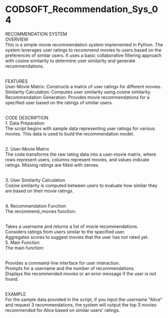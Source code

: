 # CODSOFT_Recommendation_Sys_04
RECOMMENDATION SYSTEM
<br>OVERVIEW
<br>This is a simple movie recommendation system implemented in Python. The system leverages user ratings to recommend movies to users based on the preferences of similar users. It uses a basic collaborative filtering approach with cosine similarity to determine user similarity and generate recommendations.

<br>FEATURES
<br>User-Movie Matrix: Constructs a matrix of user ratings for different movies.
<br>Similarity Calculation: Computes user similarity using cosine similarity.
<br>Recommendation Generation: Provides movie recommendations for a specified user based on the ratings of similar users.

<br>CODE DESCRIPTION
<br>1. Data Preparation
<br>The script begins with sample data representing user ratings for various movies. This data is used to build the recommendation model.

<br>2. User-Movie Matrix
<br>The code transforms the raw rating data into a user-movie matrix, where rows represent users, columns represent movies, and values indicate ratings. Missing ratings are filled with zeroes.

<br>3. User Similarity Calculation
<br>Cosine similarity is computed between users to evaluate how similar they are based on their movie ratings.

<br>4. Recommendation Function
<br>The recommend_movies function:

<br>Takes a username and returns a list of movie recommendations.
<br>Considers ratings from users similar to the specified user.
<br>Aggregates scores to suggest movies that the user has not rated yet.
<br>5. Main Function
<br>The main function:

<br>Provides a command-line interface for user interaction.
<br>Prompts for a username and the number of recommendations.
<br>Displays the recommended movies or an error message if the user is not found.

<br>EXAMPLE
<br>For the sample data provided in the script, if you input the username "Alice" and request 3 recommendations, the system will output the top 3 movies recommended for Alice based on similar users' ratings.
